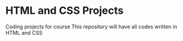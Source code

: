 # HTML and CSS Projects
 Coding projects for course 
This repository will have all codes written in HTML and CSS